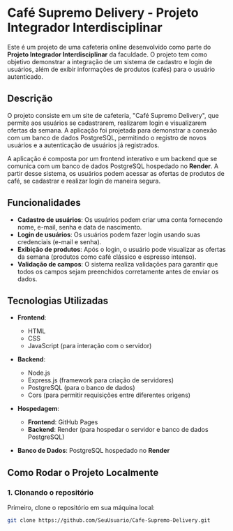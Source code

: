# Café Supremo Delivery - Projeto Integrador Interdisciplinar

Este é um projeto de uma cafeteria online desenvolvido como parte do **Projeto Integrador Interdisciplinar** da faculdade. O projeto tem como objetivo demonstrar a integração de um sistema de cadastro e login de usuários, além de exibir informações de produtos (cafés) para o usuário autenticado.

## Descrição

O projeto consiste em um site de cafeteria, "Café Supremo Delivery", que permite aos usuários se cadastrarem, realizarem login e visualizarem ofertas da semana. A aplicação foi projetada para demonstrar a conexão com um banco de dados PostgreSQL, permitindo o registro de novos usuários e a autenticação de usuários já registrados.

A aplicação é composta por um frontend interativo e um backend que se comunica com um banco de dados PostgreSQL hospedado no **Render**. A partir desse sistema, os usuários podem acessar as ofertas de produtos de café, se cadastrar e realizar login de maneira segura.

## Funcionalidades

- **Cadastro de usuários**: Os usuários podem criar uma conta fornecendo nome, e-mail, senha e data de nascimento.
- **Login de usuários**: Os usuários podem fazer login usando suas credenciais (e-mail e senha).
- **Exibição de produtos**: Após o login, o usuário pode visualizar as ofertas da semana (produtos como café clássico e espresso intenso).
- **Validação de campos**: O sistema realiza validações para garantir que todos os campos sejam preenchidos corretamente antes de enviar os dados.

## Tecnologias Utilizadas

- **Frontend**: 
  - HTML
  - CSS
  - JavaScript (para interação com o servidor)
  
- **Backend**: 
  - Node.js
  - Express.js (framework para criação de servidores)
  - PostgreSQL (para o banco de dados)
  - Cors (para permitir requisições entre diferentes origens)
  
- **Hospedagem**:
  - **Frontend**: GitHub Pages
  - **Backend**: Render (para hospedar o servidor e banco de dados PostgreSQL)
  
- **Banco de Dados**: PostgreSQL hospedado no **Render**

## Como Rodar o Projeto Localmente

### 1. Clonando o repositório

Primeiro, clone o repositório em sua máquina local:

```bash
git clone https://github.com/SeuUsuario/Cafe-Supremo-Delivery.git
